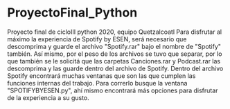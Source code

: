 # ProyectoFinal_Python
Proyecto final de cicloIII python 2020, equipo Quetzalcoatl 
Para disfrutar al máximo la experiencia de Spotify by ESEN, será necesario que descomprima y guarde el archivo "Spotify.rar" bajo el nombre de "Spotify" también. Así mismo, por el peso de los archivos se tuvo que separar, por lo que también se le solicitá que las carpetas Canciones.rar y Podcast.rar las descomprima y las guarde dentro del archivo de Spotify. 
Dentro del archivo Spotify encontrará muchas ventanas que son las que cumplen las funciones internas del trabajo. Para correrlo busque la ventana "SPOTIFYBYESEN.py", ahí mismo encontrará más opciones para disfrutar de la experiencia a su gusto. 
